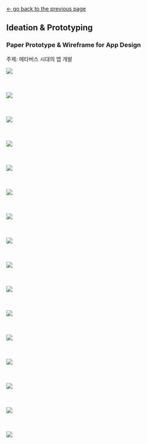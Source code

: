 [← go back to the previous page](../IdeaProto.md)

## Ideation & Prototyping

### Paper Prototype & Wireframe for App Design
주제: 메타버스 시대의 앱 개발

![](/wireframe/1.jpg)
<br><br><br>

![](/wireframe/2.jpg)
<br><br><br>

![](/wireframe/3.jpg)
<br><br><br>

![](/wireframe/4.jpg)
<br><br><br>

![](/wireframe/5.jpg)
<br><br><br>

![](/wireframe/6.jpg)
<br><br><br>

![](/wireframe/7.jpg)
<br><br><br>

![](/wireframe/8.jpg)
<br><br><br>

![](/wireframe/9.jpg)
<br><br><br>

![](/wireframe/10.jpg)
<br><br><br>

![](/wireframe/11.jpg)
<br><br><br>

![](/wireframe/12.jpg)
<br><br><br>

![](/wireframe/13.jpg)
<br><br><br>

![](/wireframe/14.jpg)
<br><br><br>

![](/wireframe/15.jpg)
<br><br><br>

![](/wireframe/16.jpg)
<br><br><br>